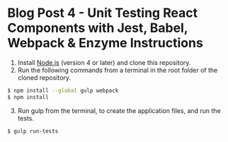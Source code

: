 # Blog Post 4 - Unit Testing React Components with Jest, Babel, Webpack & Enzyme Instructions

1. Install [Node.js](https://nodejs.org) (version 4 or later) and clone this repository.
2. Run the following commands from a terminal in the root folder of the cloned repository.

```bash
$ npm install --global gulp webpack
$ npm install
```

3. Run gulp from the terminal, to create the application files, and run the tests.

```bash
$ gulp run-tests
```
